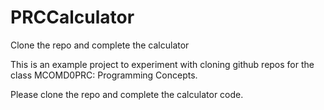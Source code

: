 # PRCCalculator
Clone the repo and complete the calculator

This is an example project to experiment with cloning github repos for the class MCOMD0PRC: Programming Concepts.

Please clone the repo and complete the calculator code.

